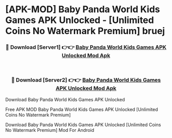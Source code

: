 # [APK-MOD] Baby Panda World   Kids Games APK Unlocked - [Unlimited Coins No Watermark Premium] bruej



<div align="center">
<h3>🔴 Download [Server1] 👉👉 <a href="https://momento.my/?title=Baby_Panda_World___Kids_Games_APK_Unlocked">Baby Panda World   Kids Games APK Unlocked Mod Apk</a></h3><br>

<h3>🔴 Download [Server2] 👉👉 <a href="https://momento.my/?title=Baby_Panda_World___Kids_Games_APK_Unlocked">Baby Panda World   Kids Games APK Unlocked Mod Apk</a></h3>
</div>



Download Baby Panda World   Kids Games APK Unlocked 

Free APK MOD Baby Panda World   Kids Games APK Unlocked [Unlimited Coins No Watermark Premium]

Download Baby Panda World   Kids Games APK Unlocked [Unlimited Coins No Watermark Premium] Mod For Android
